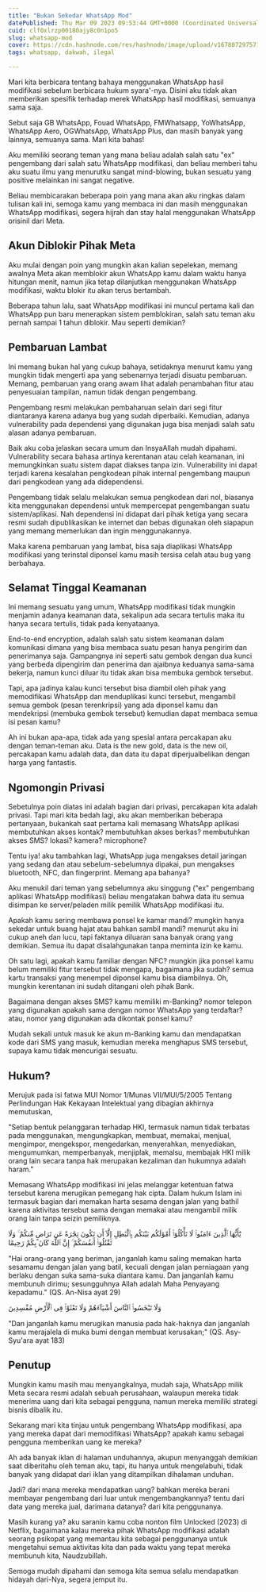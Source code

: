 ```yaml
---
title: "Bukan Sekedar WhatsApp Mod"
datePublished: Thu Mar 09 2023 09:53:44 GMT+0000 (Coordinated Universal Time)
cuid: clf0xlrzp00180ajy8c0n1po5
slug: whatsapp-mod
cover: https://cdn.hashnode.com/res/hashnode/image/upload/v1678072975716/fd265889-3a31-46db-9be8-97dadc32f5f4.png
tags: whatsapp, dakwah, ilegal

---
```


Mari kita berbicara tentang bahaya menggunakan WhatsApp hasil modifikasi sebelum berbicara hukum syara'-nya. Disini aku tidak akan memberikan spesifik terhadap merek WhatsApp hasil modifikasi, semuanya sama saja.

Sebut saja GB WhatsApp, Fouad WhatsApp, FMWhatsapp, YoWhatsApp, WhatsApp Aero, OGWhatsApp, WhatsApp Plus, dan masih banyak yang lainnya, semuanya sama. Mari kita bahas!

Aku memiliki seorang teman yang mana beliau adalah salah satu "ex" pengembang dari salah satu WhatsApp modifikasi, dan beliau memberi tahu aku suatu ilmu yang menurutku sangat mind-blowing, bukan sesuatu yang positive melainkan ini sangat negative.

Beliau membicarakan beberapa poin yang mana akan aku ringkas dalam tulisan kali ini, semoga kamu yang membaca ini dan masih menggunakan WhatsApp modifikasi, segera hijrah dan stay halal menggunakan WhatsApp orisinil dari Meta.

## Akun Diblokir Pihak Meta

Aku mulai dengan poin yang mungkin akan kalian sepelekan, memang awalnya Meta akan memblokir akun WhatsApp kamu dalam waktu hanya hitungan menit, namun jika tetap dilanjutkan menggunakan WhatsApp modifikasi, waktu blokir itu akan terus bertambah.

Beberapa tahun lalu, saat WhatsApp modifikasi ini muncul pertama kali dan WhatsApp pun baru menerapkan sistem pemblokiran, salah satu teman aku pernah sampai 1 tahun diblokir. Mau seperti demikian?

## Pembaruan Lambat

Ini memang bukan hal yang cukup bahaya, setidaknya menurut kamu yang mungkin tidak mengerti apa yang sebenarnya terjadi disuatu pembaruan. Memang, pembaruan yang orang awam lihat adalah penambahan fitur atau penyesuaian tampilan, namun tidak dengan pengembang.

Pengembang resmi melakukan pembaharuan selain dari segi fitur diantaranya karena adanya bug yang sudah diperbaiki. Kemudian, adanya vulnerability pada dependensi yang digunakan juga bisa menjadi salah satu alasan adanya pembaruan.

Baik aku coba jelaskan secara umum dan InsyaAllah mudah dipahami. Vulnerability secara bahasa artinya kerentanan atau celah keamanan, ini memungkinkan suatu sistem dapat diakses tanpa izin. Vulnerability ini dapat terjadi karena kesalahan pengkodean pihak internal pengembang maupun dari pengkodean yang ada didependensi.

Pengembang tidak selalu melakukan semua pengkodean dari nol, biasanya kita menggunakan dependensi untuk mempercepat pengembangan suatu sistem/aplikasi. Nah dependensi ini didapat dari pihak ketiga yang secara resmi sudah dipublikasikan ke internet dan bebas digunakan oleh siapapun yang memang memerlukan dan ingin menggunakannya.

Maka karena pembaruan yang lambat, bisa saja diaplikasi WhatsApp modifikasi yang terinstal diponsel kamu masih tersisa celah atau bug yang berbahaya.

## Selamat Tinggal Keamanan

Ini memang sesuatu yang umum, WhatsApp modifikasi tidak mungkin menjamin adanya keamanan data, sekalipun ada secara tertulis maka itu hanya secara tertulis, tidak pada kenyataanya.

End-to-end encryption, adalah salah satu sistem keamanan dalam komunikasi dimana yang bisa membaca suatu pesan hanya pengirim dan penerimanya saja. Gampangnya ini seperti satu gembok dengan dua kunci yang berbeda dipengirim dan penerima dan ajaibnya keduanya sama-sama bekerja, namun kunci diluar itu tidak akan bisa membuka gembok tersebut.

Tapi, apa jadinya kalau kunci tersebut bisa diambil oleh pihak yang memodifikasi WhatsApp dan menduplikasi kunci tersebut, mengambil semua gembok (pesan terenkripsi) yang ada diponsel kamu dan mendekripsi (membuka gembok tersebut) kemudian dapat membaca semua isi pesan kamu?

Ah ini bukan apa-apa, tidak ada yang spesial antara percakapan aku dengan teman-teman aku. Data is the new gold, data is the new oil, percakapan kamu adalah data, dan data itu dapat diperjualbelikan dengan harga yang fantastis.

## Ngomongin Privasi

Sebetulnya poin diatas ini adalah bagian dari privasi, percakapan kita adalah privasi. Tapi mari kita bedah lagi, aku akan memberikan beberapa pertanyaan, bukankah saat pertama kali memasang WhatsApp aplikasi membutuhkan akses kontak? membutuhkan akses berkas? membutuhkan akses SMS? lokasi? kamera? microphone?

Tentu iya! aku tambahkan lagi, WhatsApp juga mengakses detail jaringan yang sedang dan atau sebelum-sebelumnya dipakai, pun mengakses bluetooth, NFC, dan fingerprint. Memang apa bahanya?

Aku menukil dari teman yang sebelumnya aku singgung ("ex" pengembang aplikasi WhatsApp modifikasi) beliau mengatakan bahwa data itu semua disimpan ke server/peladen milik pemilik WhatsApp modifikasi itu.

Apakah kamu sering membawa ponsel ke kamar mandi? mungkin hanya sekedar untuk buang hajat atau bahkan sambil mandi? menurut aku ini cukup aneh dan lucu, tapi faktanya diluaran sana banyak orang yang demikian. Semua itu dapat disalahgunakan tanpa meminta izin ke kamu.

Oh satu lagi, apakah kamu familiar dengan NFC? mungkin jika ponsel kamu belum memiliki fitur tersebut tidak mengapa, bagaimana jika sudah? semua kartu transaksi yang menempel diponsel kamu bisa diambilnya. Oh, mungkin kerentanan ini sudah ditangani oleh pihak Bank.

Bagaimana dengan akses SMS? kamu memiliki m-Banking? nomor telepon yang digunakan apakah sama dengan nomor WhatsApp yang terdaftar? atau, nomor yang digunakan ada dikontak ponsel kamu?

Mudah sekali untuk masuk ke akun m-Banking kamu dan mendapatkan kode dari SMS yang masuk, kemudian mereka menghapus SMS tersebut, supaya kamu tidak mencurigai sesuatu.

## Hukum?

Merujuk pada isi fatwa MUI Nomor 1/Munas VII/MUI/5/2005 Tentang Perlindungan Hak Kekayaan Intelektual yang dibagian akhirnya memutuskan,

"Setiap bentuk pelanggaran terhadap HKI, termasuk namun tidak terbatas pada menggunakan, mengungkapkan, membuat, memakai, menjual, mengimpor, mengekspor, mengedarkan, menyerahkan, menyediakan, mengumumkan, memperbanyak, menjiplak, memalsu, membajak HKI milik orang lain secara tanpa hak merupakan kezaliman dan hukumnya adalah haram."

Memasang WhatsApp modifikasi ini jelas melanggar ketentuan fatwa tersebut karena merugikan pemegang hak cipta. Dalam hukum Islam ini termasuk bagian dari memakan harta sesama dengan jalan yang bathil karena aktivitas tersebut sama dengan memakai atau mengambil milik orang lain tanpa seizin pemiliknya.

يَٰٓأَيُّهَا ٱلَّذِينَ ءَامَنُوا۟ لَا تَأْكُلُوٓا۟ أَمْوَٰلَكُم بَيْنَكُم بِٱلْبَٰطِلِ إِلَّآ أَن تَكُونَ تِجَٰرَةً عَن تَرَاضٍ مِّنكُمْ ۚ وَلَا تَقْتُلُوٓا۟ أَنفُسَكُمْ ۚ إِنَّ ٱللَّهَ كَانَ بِكُمْ رَحِيمًا

"Hai orang-orang yang beriman, janganlah kamu saling memakan harta sesamamu dengan jalan yang batil, kecuali dengan jalan perniagaan yang berlaku dengan suka sama-suka diantara kamu. Dan janganlah kamu membunuh dirimu; sesungguhnya Allah adalah Maha Penyayang kepadamu." (QS. An-Nisa ayat 29)

وَلَا تَبْخَسُوا۟ ٱلنَّاسَ أَشْيَآءَهُمْ وَلَا تَعْثَوْا۟ فِى ٱلْأَرْضِ مُفْسِدِينَ

"Dan janganlah kamu merugikan manusia pada hak-haknya dan janganlah kamu merajalela di muka bumi dengan membuat kerusakan;" (QS. Asy-Syu'ara ayat 183)

## Penutup

Mungkin kamu masih mau menyangkalnya, mudah saja, WhatsApp milik Meta secara resmi adalah sebuah perusahaan, walaupun mereka tidak menerima uang dari kita sebagai pengguna, namun mereka memiliki strategi bisnis dibalik itu.

Sekarang mari kita tinjau untuk pengembang WhatsApp modifikasi, apa yang mereka dapat dari memodifikasi WhatsApp? apakah kamu sebagai pengguna memberikan uang ke mereka?

Ah ada banyak iklan di halaman unduhannya, akupun menyanggah demikian saat diberitahu oleh teman aku, tapi, itu hanya untuk mengelabuhi, tidak banyak yang didapat dari iklan yang ditampilkan dihalaman unduhan.

Jadi? dari mana mereka mendapatkan uang? bahkan mereka berani membayar pengembang dari luar untuk mengembangkannya? tentu dari data yang mereka jual, darimana datanya? dari kita penggunanya.

Masih kurang ya? aku saranin kamu coba nonton film Unlocked (2023) di Netflix, bagaimana kalau mereka pihak WhatsApp modifikasi adalah seorang psikopat yang memantau kita sebagai penggunanya untuk mengetahui semua aktivitas kita dan pada waktu yang tepat mereka membunuh kita, Naudzubillah.

Semoga mudah dipahami dan semoga kita semua selalu mendapatkan hidayah dari-Nya, segera jemput itu.